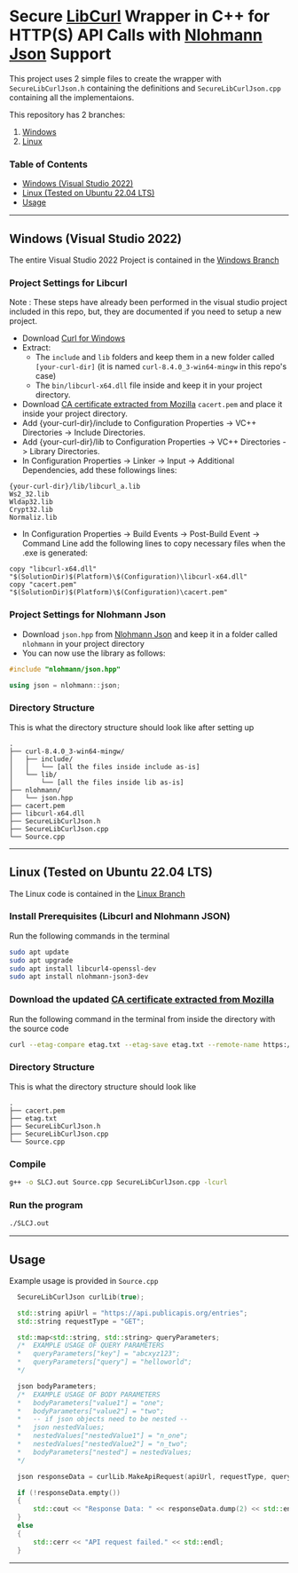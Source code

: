 # Secure [LibCurl](https://curl.se) Wrapper in C++ for HTTP(S) API Calls with [Nlohmann Json](https://github.com/nlohmann/json) Support

This project uses 2 simple files to create the wrapper with `SecureLibCurlJson.h` containing the definitions and `SecureLibCurlJson.cpp` containing all the implementaions.

This repository has 2 branches:

1. [Windows](https://github.com/mmaarij/Secure-LibCurl-Json/tree/windows)
2. [Linux](https://github.com/mmaarij/Secure-LibCurl-Json/tree/linux)

### Table of Contents

- [Windows (Visual Studio 2022)](#windows-visual-studio-2022)
- [Linux (Tested on Ubuntu 22.04 LTS)](#linux-tested-on-ubuntu-2204-lts)
- [Usage](#usage)

---

## Windows (Visual Studio 2022)

The entire Visual Studio 2022 Project is contained in the [Windows Branch](https://github.com/mmaarij/Secure-LibCurl-Json/tree/windows)

### Project Settings for Libcurl

Note : These steps have already been performed in the visual studio project included in this repo, but, they are documented if you need to setup a new project.

- Download [Curl for Windows](https://curl.se/windows/)
- Extract:
  - The `include` and `lib` folders and keep them in a new folder called `[your-curl-dir]` (it is named `curl-8.4.0_3-win64-mingw` in this repo's case)
  - The `bin/libcurl-x64.dll` file inside and keep it in your project directory.
- Download [CA certificate extracted from Mozilla](https://curl.se/docs/caextract.html) `cacert.pem` and place it inside your project directory.
- Add {your-curl-dir}/include to Configuration Properties -> VC++ Directories -> Include Directories.
- Add {your-curl-dir}/lib to Configuration Properties -> VC++ Directories -> Library Directories.
- In Configuration Properties -> Linker -> Input -> Additional Dependencies, add these followings lines:

```plaintext
{your-curl-dir}/lib/libcurl_a.lib
Ws2_32.lib
Wldap32.lib
Crypt32.lib
Normaliz.lib
```

- In Configuration Properties -> Build Events -> Post-Build Event -> Command Line add the following lines to copy necessary files when the .exe is generated:

```plaintext
copy "libcurl-x64.dll" "$(SolutionDir)$(Platform)\$(Configuration)\libcurl-x64.dll"
copy "cacert.pem" "$(SolutionDir)$(Platform)\$(Configuration)\cacert.pem"
```

### Project Settings for Nlohmann Json

- Download `json.hpp` from [Nlohmann Json](https://github.com/nlohmann/json/releases) and keep it in a folder called `nlohmann` in your project directory
- You can now use the library as follows:

```cpp
#include "nlohmann/json.hpp"

using json = nlohmann::json;
```

### Directory Structure

This is what the directory structure should look like after setting up

```plaintext
.
├── curl-8.4.0_3-win64-mingw/
│   ├── include/
│   │   └── [all the files inside include as-is]
│   └── lib/
│       └── [all the files inside lib as-is]
├── nlohmann/
│   └── json.hpp
├── cacert.pem
├── libcurl-x64.dll
├── SecureLibCurlJson.h
├── SecureLibCurlJson.cpp
└── Source.cpp
```

---

## Linux (Tested on Ubuntu 22.04 LTS)

The Linux code is contained in the [Linux Branch](https://github.com/mmaarij/Secure-LibCurl-Json/tree/linux)

### Install Prerequisites (Libcurl and Nlohmann JSON)

Run the following commands in the terminal

```bash
sudo apt update
sudo apt upgrade
sudo apt install libcurl4-openssl-dev
sudo apt install nlohmann-json3-dev
```

### Download the updated [CA certificate extracted from Mozilla](https://curl.se/docs/caextract.html)

Run the following command in the terminal from inside the directory with the source code

```bash
curl --etag-compare etag.txt --etag-save etag.txt --remote-name https://curl.se/ca/cacert.pem
```

### Directory Structure

This is what the directory structure should look like

```plaintext
.
├── cacert.pem
├── etag.txt
├── SecureLibCurlJson.h
├── SecureLibCurlJson.cpp
└── Source.cpp
```

### Compile

```bash
g++ -o SLCJ.out Source.cpp SecureLibCurlJson.cpp -lcurl
```

### Run the program

```bash
./SLCJ.out
```

---

## Usage

Example usage is provided in `Source.cpp`

```cpp
  SecureLibCurlJson curlLib(true);

  std::string apiUrl = "https://api.publicapis.org/entries";
  std::string requestType = "GET";

  std::map<std::string, std::string> queryParameters;
  /*  EXAMPLE USAGE OF QUERY PARAMETERS
  *   queryParameters["key"] = "abcxyz123";
  *   queryParameters["query"] = "helloworld";
  */

  json bodyParameters;
  /*  EXAMPLE USAGE OF BODY PARAMETERS
  *   bodyParameters["value1"] = "one";
  *   bodyParameters["value2"] = "two";
  *   -- if json objects need to be nested --
  *   json nestedValues;
  *   nestedValues["nestedValue1"] = "n_one";
  *   nestedValues["nestedValue2"] = "n_two";
  *   bodyParameters["nested"] = nestedValues;
  */

  json responseData = curlLib.MakeApiRequest(apiUrl, requestType, queryParameters, bodyParameters);

  if (!responseData.empty())
  {
      std::cout << "Response Data: " << responseData.dump(2) << std::endl;
  }
  else
  {
      std::cerr << "API request failed." << std::endl;
  }
```

---
